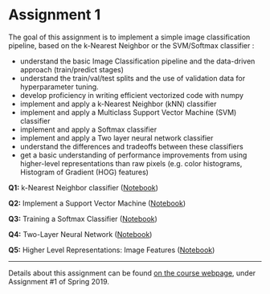 # Assignment 1

The goal of this assignment is to implement a simple image classification pipeline, based on the k-Nearest Neighbor or the SVM/Softmax classifier :

* understand the basic Image Classification pipeline and the data-driven approach (train/predict stages)
* understand the train/val/test splits and the use of validation data for hyperparameter tuning.
* develop proficiency in writing efficient vectorized code with numpy
* implement and apply a k-Nearest Neighbor (kNN) classifier
* implement and apply a Multiclass Support Vector Machine (SVM) classifier
* implement and apply a Softmax classifier
* implement and apply a Two layer neural network classifier
* understand the differences and tradeoffs between these classifiers
* get a basic understanding of performance improvements from using higher-level representations than raw pixels (e.g. color histograms, Histogram of Gradient (HOG) features)

<b>Q1:</b> k-Nearest Neighbor classifier ([Notebook](https://github.com/RBeaudet/CS231n-Convolutional-Neural-Networks-for-Visual-Recognition/blob/master/assignment1/knn.ipynb))

<b>Q2:</b> Implement a Support Vector Machine ([Notebook](https://github.com/RBeaudet/CS231n-Convolutional-Neural-Networks-for-Visual-Recognition/blob/master/assignment1/svm.ipynb))

<b>Q3:</b> Training a Softmax Classifier ([Notebook](https://github.com/RBeaudet/CS231n-Convolutional-Neural-Networks-for-Visual-Recognition/blob/master/assignment1/softmax.ipynb))

<b>Q4:</b> Two-Layer Neural Network ([Notebook](https://github.com/RBeaudet/CS231n-Convolutional-Neural-Networks-for-Visual-Recognition/blob/master/assignment1/two_layer_net.ipynb))

<b>Q5:</b> Higher Level Representations: Image Features ([Notebook](https://github.com/RBeaudet/CS231n-Convolutional-Neural-Networks-for-Visual-Recognition/blob/master/assignment1/features.ipynb))

---

Details about this assignment can be found [on the course webpage](http://cs231n.github.io/), under Assignment #1 of Spring 2019.
